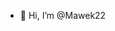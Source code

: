 - 👋 Hi, I’m @Mawek22

<!---
Mawek22/Mawek22 is a ✨ special ✨ repository because its `README.md` (this file) appears on your GitHub profile.
You can click the Preview link to take a look at your changes.
--->
